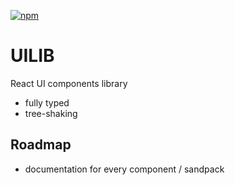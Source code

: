 [![npm](https://img.shields.io/npm/dm/@foreverido/uilib?style=flat-square)](https://www.npmjs.com/package/@foreverido/uilib)

# UILIB

React UI components library

- fully typed
- tree-shaking

## Roadmap

- documentation for every component / sandpack
